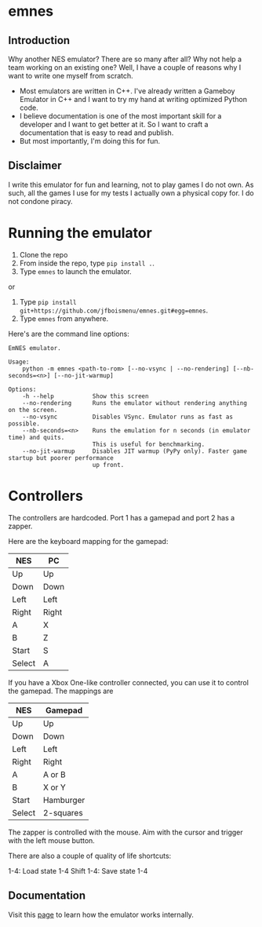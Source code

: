 # emnes

## Introduction

Why another NES emulator? There are so many after all? Why not help a team working on an existing one? Well, I have a couple of reasons why I want to write one myself from scratch.

- Most emulators are written in C++. I've already written a Gameboy Emulator in C++ and I want to try my hand at writing optimized Python code.
- I believe documentation is one of the most important skill for a developer and I want to get better at it. So I want to craft a documentation that is easy to read and publish.
- But most importantly, I'm doing this for fun.

## Disclaimer

I write this emulator for fun and learning, not to play games I do not own. As such, all the games I use for my tests I actually own a physical copy for. I do not condone piracy.

# Running the emulator

1. Clone the repo
2. From inside the repo, type `pip install .`.
2. Type `emnes` to launch the emulator.

or

1. Type `pip install git+https://github.com/jfboismenu/emnes.git#egg=emnes`.
2. Type `emnes` from anywhere.

Here's are the command line options:

```
EmNES emulator.

Usage:
    python -m emnes <path-to-rom> [--no-vsync | --no-rendering] [--nb-seconds=<n>] [--no-jit-warmup]

Options:
    -h --help           Show this screen
    --no-rendering      Runs the emulator without rendering anything on the screen.
    --no-vsync          Disables VSync. Emulator runs as fast as possible.
    --nb-seconds=<n>    Runs the emulation for n seconds (in emulator time) and quits.
                        This is useful for benchmarking.
    --no-jit-warmup     Disables JIT warmup (PyPy only). Faster game startup but poorer performance
                        up front.
```

# Controllers

The controllers are hardcoded. Port 1 has a gamepad and port 2 has a zapper.

Here are the keyboard mapping for the gamepad:

| NES    | PC    |
|--------|-------|
| Up     | Up    |
| Down   | Down  |
| Left   | Left  |
| Right  | Right |
| A      | X     |
| B      | Z     |
| Start  | S     |
| Select | A     |

If you have a Xbox One-like controller connected, you can use it to control the gamepad. The mappings are

| NES    | Gamepad    |
|--------|------------|
| Up     | Up         |
| Down   | Down       |
| Left   | Left       |
| Right  | Right      |
| A      | A or B     |
| B      | X or Y     |
| Start  | Hamburger  |
| Select | 2-squares  |

The zapper is controlled with the mouse. Aim with the cursor and trigger with the left mouse button.

There are also a couple of quality of life shortcuts:

1-4: Load state 1-4
Shift 1-4: Save state 1-4


## Documentation

Visit this [page](docs/README.md) to learn how the emulator works internally.

